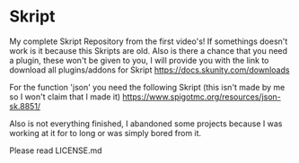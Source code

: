 # Skript
My complete Skript Repository from the first video's!
If somethings doesn't work is it because this Skripts are old. Also is there a chance that you need a plugin, these won't be given to you, I will provide you with the link to download all plugins/addons for Skript
https://docs.skunity.com/downloads

For the function 'json' you need the following Skript (this isn't made by me so I won't claim that I made it) https://www.spigotmc.org/resources/json-sk.8851/

Also is not everything finished, I abandoned some projects because I was working at it for to long or was simply bored from it.

Please read LICENSE.md
